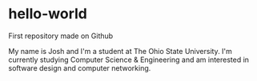 # hello-world
First repository made on Github

My name is Josh and I'm a student at The Ohio State University.
I'm currently studying Computer Science & Engineering and am interested in software design and computer networking.
